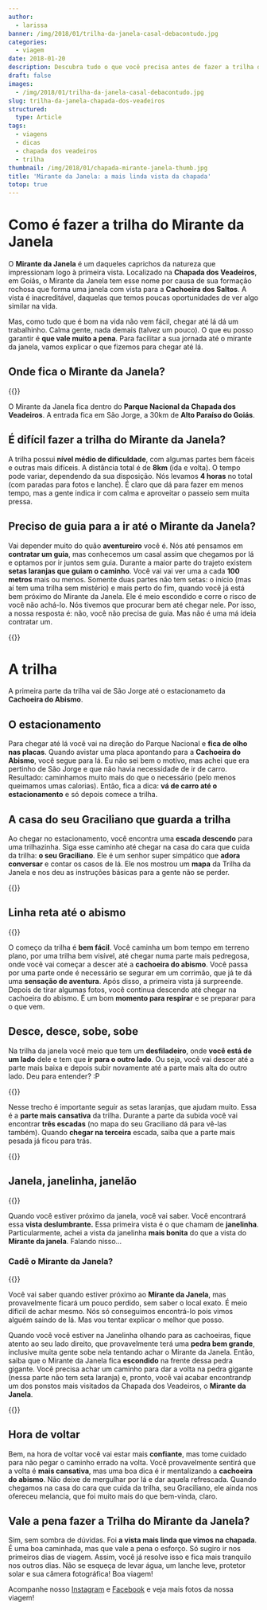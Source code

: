 ```yaml
---
author:
  - larissa
banner: /img/2018/01/trilha-da-janela-casal-debacontudo.jpg
categories:
  - viagem
date: 2018-01-20
description: Descubra tudo o que você precisa antes de fazer a trilha do Mirante da Janela
draft: false
images:
  - /img/2018/01/trilha-da-janela-casal-debacontudo.jpg
slug: trilha-da-janela-chapada-dos-veadeiros
structured:
  type: Article
tags:
  - viagens
  - dicas
  - chapada dos veadeiros
  - trilha
thumbnail: /img/2018/01/chapada-mirante-janela-thumb.jpg
title: 'Mirante da Janela: a mais linda vista da chapada'
totop: true
---
```


# Como é fazer a trilha do Mirante da Janela

O **Mirante da Janela** é um daqueles caprichos da natureza que impressionam logo à primeira vista. Localizado na **Chapada dos Veadeiros**, em Goiás, o Mirante da Janela tem esse nome por causa de sua formação rochosa que forma uma janela com vista para a **Cachoeira dos Saltos**. A vista é inacreditável, daquelas que temos poucas oportunidades de ver algo similar na vida.

Mas, como tudo que é bom na vida não vem fácil, chegar até lá dá um trabalhinho. Calma gente, nada demais (talvez um pouco). O que eu posso garantir é **que vale muito a pena**. Para facilitar a sua jornada até o mirante da janela, vamos explicar o que fizemos para chegar até lá.

## Onde fica o Mirante da Janela?

{{<img-full src="/img/2018/01/trilha-da-janela-vista-3.jpg" alt="Casal De Bacon Tudo - Mirante da Janela"  height="800" width="1280" title="">}}

O Mirante da Janela fica dentro do **Parque Nacional da Chapada dos Veadeiros**. A entrada fica em São Jorge, a 30km de **Alto Paraíso do Goiás**.

## É difícil fazer a trilha do Mirante da Janela?

A trilha possui **nível médio de dificuldade**, com algumas partes bem fáceis e outras mais difíceis. A distância total é de **8km** (ida e volta). O tempo pode variar, dependendo da sua disposição. Nós levamos **4 horas** no total (com paradas para fotos e lanche). É claro que dá para fazer em menos tempo, mas a gente indica ir com calma e aproveitar o passeio sem muita pressa.

## Preciso de guia para a ir até o Mirante da Janela?

Vai depender muito do quão **aventureiro** você é. Nós até pensamos em **contratar um guia**, mas conhecemos um casal assim que chegamos por lá e optamos por ir juntos sem guia. Durante a maior parte do trajeto existem **setas laranjas que guiam o caminho**. Você vai vai ver uma a cada **100 metros** mais ou menos. Somente duas partes não tem setas: o início (mas aí tem uma trilha sem mistério) e mais perto do fim, quando você já está bem próximo do Mirante da Janela. Ele é meio escondido e corre o risco de você não achá-lo. Nós tivemos que procurar bem até chegar nele. Por isso, a nossa resposta é: não, você não precisa de guia. Mas não é uma má ideia contratar um.

{{<img-full src="/img/2018/01/trilha-da-janela-seta.jpg" alt="Casal De Bacon Tudo - Mirante da Janela"  height="800" width="1280" title="">}}

# A trilha

A primeira parte da trilha vai de São Jorge até o estacionameto da **Cachoeira do Abismo**.

## O estacionamento

Para chegar até lá você vai na direção do Parque Nacional e **fica de olho nas placas**. Quando avistar uma placa apontando para a **Cachoeira do Abismo**, você segue para lá. Eu não sei bem o motivo, mas achei que era pertinho de São Jorge e que não havia necessidade de ir de carro. Resultado: caminhamos muito mais do que o necessário (pelo menos queimamos umas calorias). Então, fica a dica: **vá de carro até o estacionamento** e só depois comece a trilha.

## A casa do seu Graciliano que guarda a trilha

Ao chegar no estacionamento, você encontra uma **escada descendo** para uma trilhazinha. Siga esse caminho até chegar na casa do cara que cuida da trilha: **o seu Graciliano**. Ele é um senhor super simpático que **adora conversar** e contar os casos de lá.
Ele nos mostrou um **mapa** da Trilha da Janela e nos deu as instruções básicas para a gente não se perder.

{{<img-full src="/img/2018/01/trilha-da-janela-mapa.jpg" alt="Casal De Bacon Tudo - Mirante da Janela"  height="800" width="1280" title="">}}

## Linha reta até o abismo

{{<img-full src="/img/2018/01/trilha-da-janela-vista-1.jpg" alt="Casal De Bacon Tudo - Mirante da Janela"  height="800" width="1280" title="">}}

O começo da trilha é **bem fácil**. Você caminha um bom tempo em terreno plano, por uma trilha bem visível, até chegar numa parte mais pedregosa, onde você vai começar a descer até a **cachoeira do abismo**. Você passa por uma parte onde é necessário se segurar em um corrimão, que já te dá uma **sensação de aventura**. Após disso, a primeira vista já surpreende. Depois de tirar algumas fotos, você continua descendo até chegar na cachoeira do abismo. É um bom **momento para respirar** e se preparar para o que vem.

## Desce, desce, sobe, sobe

Na trilha da janela você meio que tem um **desfiladeiro**, onde **você está de um lado** dele e tem que **ir para o outro lado**. Ou seja, você vai descer até a parte mais baixa e depois subir novamente até a parte mais alta do outro lado. Deu para entender? :P

{{<img-full src="/img/2018/01/trilha-da-janela-descendo.jpg" alt="Casal De Bacon Tudo - Mirante da Janela"  height="800" width="1280" title="Descendo, bem de boa">}}

Nesse trecho é importante seguir as setas laranjas, que ajudam muito. Essa é a **parte mais cansativa** da trilha. Durante a parte da subida você vai encontrar **três escadas** (no mapa do seu Graciliano dá para vê-las também). Quando **chegar na terceira** escada, saiba que a parte mais pesada já ficou para trás.

{{<img-full src="/img/2018/01/trilha-da-janela-subindo.jpg" alt="Casal De Bacon Tudo - Mirante da Janela"  height="800" width="1280" title="Subindo, nem tão de boa">}}

## Janela, janelinha, janelão

{{<img-full src="/img/2018/01/trilha-da-janela-casal.jpg" alt="Casal De Bacon Tudo - Mirante da Janela"  height="800" width="1280" title="">}}

Quando você estiver próximo da janela, você vai saber. Você encontrará essa **vista deslumbrante.** Essa primeira vista é o que chamam de **janelinha**. Particularmente, achei a vista da janelinha **mais bonita** do que a vista do **Mirante da janela**. Falando nisso...

### Cadê o Mirante da Janela?

{{<img-full src="/img/2018/01/trilha-da-janela-felipe.jpg" alt="Casal De Bacon Tudo - Mirante da Janela"  height="800" width="1280" title="">}}

Você vai saber quando estiver próximo ao **Mirante da Janela**, mas provavelmente ficará um pouco perdido, sem saber o local exato. É meio díficil de achar mesmo. Nós só conseguimos encontrá-lo pois vimos alguém saindo de lá. Mas vou tentar explicar o melhor que posso.

Quando você você estiver na Janelinha olhando para as cachoeiras, fique atento ao seu lado direito, que provavelmente terá uma **pedra bem grande**, inclusive muita gente sobe nela tentando achar o Mirante da Janela.
Então, saiba que o Mirante da Janela fica **escondido** na frente dessa pedra gigante. Você precisa achar um caminho para dar a volta na pedra gigante (nessa parte não tem seta laranja) e, pronto, você vai acabar encontrandp um dos ponstos mais visitados da Chapada dos Veadeiros, o **Mirante da Janela**.

{{<img-full src="/img/2018/01/trilha-da-janela-mirante.jpg" alt="Casal De Bacon Tudo - Mirante da Janela"  width="1024" height="1280" title="">}}

## Hora de voltar

Bem, na hora de voltar você vai estar mais **confiante**, mas tome cuidado para não pegar o caminho errado na volta.
Você provavelmente sentirá que a volta é **mais cansativa**, mas uma boa dica é ir mentalizando a **cachoeira do abismo**. Não deixe de mergulhar por lá e dar aquela refrescada. Quando chegamos na casa do cara que cuida da trilha, seu Graciliano, ele ainda nos ofereceu melancia, que foi muito mais do que bem-vinda, claro.

## Vale a pena fazer a Trilha do Mirante da Janela?

Sim, sem sombra de dúvidas. Foi **a vista mais linda que vimos na chapada**. É uma boa caminhada, mas que vale a pena o esforço. Só sugiro ir nos primeiros dias de viagem. Assim, você já resolve isso e fica mais tranquilo nos outros dias. Não se esqueça de levar água, um lanche leve, protetor solar e sua câmera fotográfica! Boa viagem!

Acompanhe nosso [Instagram](https://www.instagram.com/casaldebacontudo/) e [Facebook](https://www.facebook.com/debacontudo) e veja mais fotos da nossa viagem!

